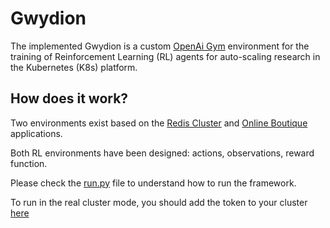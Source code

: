 # Gwydion

The implemented Gwydion is a custom [OpenAi Gym](https://gym.openai.com/) 
environment for the training of Reinforcement Learning (RL) agents for auto-scaling research 
in the Kubernetes (K8s) platform. 


## How does it work?

Two environments exist based on the [Redis Cluster](https://github.com/bitnami/charts/tree/master/bitnami/redis-cluster) and [Online Boutique](https://github.com/GoogleCloudPlatform/microservices-demo) applications. 

Both RL environments have been designed: actions, observations, reward function. 

Please check the [run.py](policies/run/run.py) file to understand how to run the framework. 

To run in the real cluster mode, you should add the token to your cluster [here](gym_hpa/envs/deployment.py)


